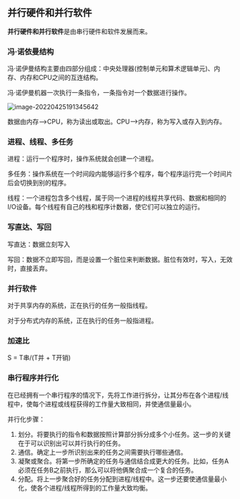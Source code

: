 ## 并行硬件和并行软件

**并行硬件和并行软件**是由串行硬件和软件发展而来。

### 冯·诺依曼结构

冯·诺伊曼结构主要由四部分组成：中央处理器(控制单元和算术逻辑单元)、内存、内存和CPU之间的互连结构。

冯·诺伊曼机器一次执行一条指令，一条指令对一个数据进行操作。

![image-20220425191345642](https://tbwan.oss-cn-chengdu.aliyuncs.com/imgs/%E5%B9%B6%E8%A1%8C%E7%A8%8B%E5%BA%8F%E8%AE%BE%E8%AE%A1%E5%AF%BC%E8%AE%BA/202204251913746.png)

数据由内存-->CPU，称为读出或取出。CPU-->内存，称为写入或存入到内存。

### 进程、线程、多任务

进程：运行一个程序时，操作系统就会创建一个进程。

多任务：操作系统在一个时间段内能够运行多个程序，每个程序运行完一个时间片后会切换到别的程序。

线程：一个进程包含多个线程，属于同一个进程的线程共享代码、数据和相同的I/O设备。每个线程有自己的栈和程序计数器，使它们可以独立的运行。

### 写直达、写回

写直达：数据立刻写入

写回：数据不立即写回，而是设置一个脏位来判断数据。脏位有效时，写入，无效时，直接丢弃。

### 并行软件

 对于共享内存的系统，正在执行的任务一般指线程。

对于分布式内存的系统，正在执行的任务一般指进程。

### 加速比

S = T串/(T并 + T开销)

### 串行程序并行化

在已经拥有一个串行程序的情况下，先将工作进行拆分，让其分布在各个进程/线程中，使每个进程或线程获得的工作量大致相同，并使通信量最小。

并行化步骤：

1. 划分。将要执行的指令和数据按照计算部分拆分成多个小任务。这一步的关键在于可以识别出可以并行执行的任务。
2. 通信。确定上一步所识别出来的任务之间需要执行哪些通信。
3. 凝聚或聚合。将第一步所确定的任务与通信结合成更大的任务。比如，任务A必须在任务B之前执行，那么可以将他俩聚合成一个复合的任务。
4. 分配。将上一步聚合好的任务分配到进程/线程中。这一步还要使通信量最小化，使各个进程/线程所得到的工作量大致均衡。